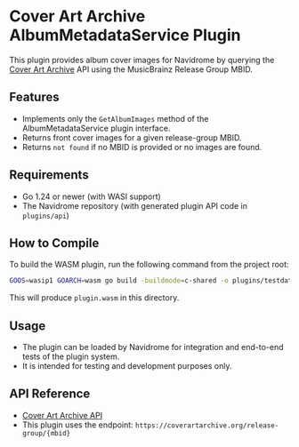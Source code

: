 # Cover Art Archive AlbumMetadataService Plugin

This plugin provides album cover images for Navidrome by querying the [Cover Art Archive](https://coverartarchive.org/) API using the MusicBrainz Release Group MBID.

## Features

- Implements only the `GetAlbumImages` method of the AlbumMetadataService plugin interface.
- Returns front cover images for a given release-group MBID.
- Returns `not found` if no MBID is provided or no images are found.

## Requirements

- Go 1.24 or newer (with WASI support)
- The Navidrome repository (with generated plugin API code in `plugins/api`)

## How to Compile

To build the WASM plugin, run the following command from the project root:

```sh
GOOS=wasip1 GOARCH=wasm go build -buildmode=c-shared -o plugins/testdata/coverartarchive/plugin.wasm ./plugins/testdata/coverartarchive
```

This will produce `plugin.wasm` in this directory.

## Usage

- The plugin can be loaded by Navidrome for integration and end-to-end tests of the plugin system.
- It is intended for testing and development purposes only.

## API Reference

- [Cover Art Archive API](https://musicbrainz.org/doc/Cover_Art_Archive/API)
- This plugin uses the endpoint: `https://coverartarchive.org/release-group/{mbid}`
